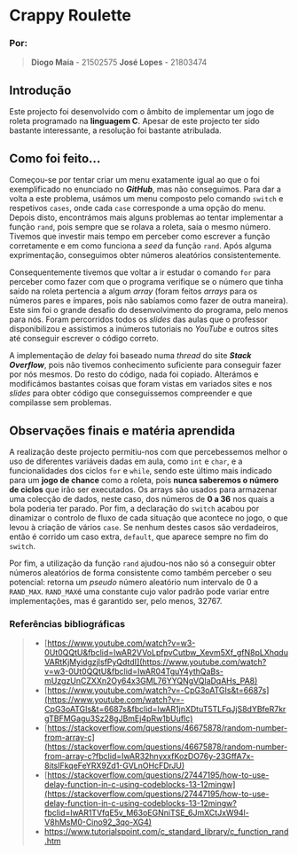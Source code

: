 ﻿# Crappy Roulette
### Por:
>**Diogo Maia** - 21502575
>**José Lopes** - 21803474

## Introdução

Este projecto foi desenvolvido com o âmbito de implementar um jogo de roleta programado na **linguagem C**.
Apesar de este projecto ter sido bastante interessante, a resolução foi bastante atribulada. 

## Como foi feito...
Começou-se por tentar criar um menu exatamente igual ao que o foi exemplificado no enunciado no ***GitHub***, mas não conseguimos. Para dar a volta a este problema, usámos um menu composto pelo comando `switch` e respetivos `cases`, onde cada `case` corresponde a uma opção do menu. Depois disto, encontrámos mais alguns problemas ao tentar implementar a função `rand`, pois sempre que se rolava a roleta, saía o mesmo número. Tivemos que investir mais tempo em perceber como escrever a função corretamente e em como funciona a *seed* da função `rand`. Após alguma exprimentação, conseguimos obter números aleatórios consistentemente.

Consequentemente tivemos que voltar a ir estudar o comando `for` para perceber como fazer com que o programa verifique se o número que tinha saído na roleta pertencia a algum *array* (foram feitos *arrays* para os números pares e ímpares, pois não sabíamos como fazer de outra maneira). Este sim foi o grande desafio do desenvolvimento do programa, pelo menos para nós.  Foram percorridos todos os *slides* das aulas que o professor disponibilizou e assistimos a inúmeros tutoriais no *YouTube* e outros sites até conseguir escrever o código correto.

A implementação de *delay* foi baseado numa *thread* do site ***Stack Overflow***, pois não tivemos conhecimento suficiente para conseguir fazer por nós mesmos. Do resto do código, nada foi copiado. Alterámos e modificámos bastantes coisas que foram vistas em variados sites e nos *slides* para obter código que conseguissemos compreender e que compilasse sem problemas.

## Observações finais e matéria aprendida
A realização deste projecto permitiu-nos com que percebessemos melhor o uso de diferentes variáveis dadas em aula, como `int` e `char`, e a funcionalidades dos ciclos `for` e `while`, sendo este último mais indicado para um **jogo de chance** como a roleta, pois **nunca saberemos o número de ciclos** que irão ser executados. Os arrays são usados para armazenar uma colecção de dados, neste caso, dos números de **0 a 36** nos quais a bola poderia ter parado. 
Por fim, a declaração do `switch` acabou por dinamizar o controlo de fluxo de cada situação que acontece no jogo, o que levou à criação de vários `case`. Se nenhum destes casos são verdadeiros, então é corrido um caso extra, `default`,  que aparece sempre no fim do `switch`.  

Por fim,  a utilização da função `rand` ajudou-nos não só a conseguir obter números aleatórios de forma consistente como também perceber o seu potencial: retorna um *pseudo* número aleatório num intervalo de 0 a `RAND_MAX`. `RAND_MAX`é uma constante  cujo valor padrão pode variar entre implementações, mas é garantido ser, pelo menos, 32767.
 ### Referências bibliográficas
> - [https://www.youtube.com/watch?v=w3-0Ut0QQtU&fbclid=IwAR2VVoLpfpvCutbw_Xevm5Xf_gfN8pLXhqduVARtKjMyidgzjlsfPyQdtdI](https://www.youtube.com/watch?v=w3-0Ut0QQtU&fbclid=IwAR04TguY4ythQaBs-mUzgzUnCZXXn2Oy64x3GML76YYQNgVQlaDqAHs_PA8)
> - [https://www.youtube.com/watch?v=-CpG3oATGIs&t=6687s](https://www.youtube.com/watch?v=-CpG3oATGIs&t=6687s&fbclid=IwAR1jnXDtuT5TLFqJjS8dYBfeR7krgTBFMGagu3Sz28gJBmEj4pRw1bUufIc)
> - [https://stackoverflow.com/questions/46675878/random-number-from-array-c](https://stackoverflow.com/questions/46675878/random-number-from-array-c?fbclid=IwAR32hnyxxfKozDO76y-23GffA7x-8itsIFkqeFeYRX9Zd1-GVLnOHcFDrJU)
> - [https://stackoverflow.com/questions/27447195/how-to-use-delay-function-in-c-using-codeblocks-13-12mingw](https://stackoverflow.com/questions/27447195/how-to-use-delay-function-in-c-using-codeblocks-13-12mingw?fbclid=IwAR1TVfqE5v_M63oEGNniTSE_6JmXCtJxW94l-V8hMsM0-Cino92_3qo-XG4)
> - https://www.tutorialspoint.com/c_standard_library/c_function_rand.htm


